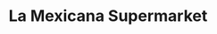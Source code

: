 ---
title: "La Mexicana Supermarket"
url: /huntsville/la-mexicana-supermarket/
shop: supermarket
---